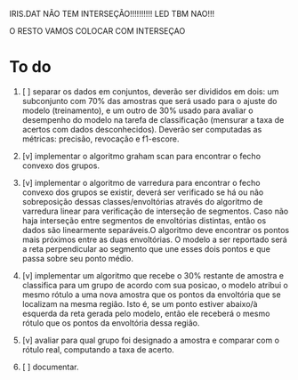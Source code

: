 IRIS.DAT NÃO TEM INTERSEÇÃO!!!!!!!!!!
LED TBM NAO!!!

O RESTO VAMOS COLOCAR COM INTERSEÇAO

# To do
1. [ ] separar os dados em conjuntos, deverão ser divididos em dois: um subconjunto com 70%
das amostras que será usado para o ajuste do modelo (treinamento), e um outro de
30% usado para avaliar o desempenho do modelo na tarefa de classificação (mensurar
a taxa de acertos com dados desconhecidos). Deverão ser computadas as métricas:
precisão, revocação e f1-escore.

2. [v] implementar o algoritmo graham scan para encontrar o fecho convexo dos grupos.

3. [v] implementar o algoritmo de varredura para encontrar o fecho convexo dos grupos se existir, deverá ser verificado se há ou não sobreposição dessas classes/envoltórias através do algoritmo de varredura linear para verificação de interseção de segmentos. Caso não haja interseção entre segmentos de envoltórias
distintas, então os dados são linearmente separáveis.O algoritmo deve encontrar os pontos mais próximos
entre as duas envoltórias. O modelo a ser reportado será a reta perpendicular ao
segmento que une esses dois pontos e que passa sobre seu ponto médio.

4. [v] implementar um algoritmo que recebe o 30% restante de amostra e classifica para um grupo de acordo com sua posicao, o modelo atribui o mesmo rótulo a uma nova amostra que os pontos da envoltória que se localizam na mesma região. Isto é, se um ponto estiver abaixo/à esquerda da reta gerada pelo modelo, então ele receberá o
mesmo rótulo que os pontos da envoltória dessa região.

5. [v] avaliar para qual grupo foi designado a amostra e comparar com o rótulo real, computando a taxa de acerto.

6. [ ] documentar.
